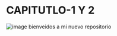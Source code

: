 # CAPITUTLO-1 Y 2
![image](https://user-images.githubusercontent.com/105056762/201223170-fd55abcf-e147-4fdb-86c2-1fb43c6d74f7.png)
bienveidos a mi nuevo repositorio 
